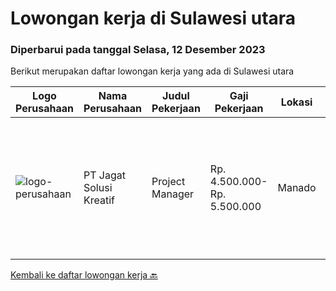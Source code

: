 
  # Lowongan kerja di Sulawesi utara

  ### Diperbarui pada tanggal Selasa, 12 Desember 2023

  Berikut merupakan daftar lowongan kerja yang ada di Sulawesi utara

  |Logo Perusahaan | Nama Perusahaan | Judul Pekerjaan | Gaji Pekerjaan | Lokasi | Deskripsi | Tanggal diunggah | Pranala |
  | -------------- | --------------- | --------------- | --------- | --------- | -------------- | ------- | ----------- |
  |![logo-perusahaan](https://image-service-cdn.seek.com.au/de20a52ad209f52893e8b8c9fab5094a537695cb/ee4dce1061f3f616224767ad58cb2fc751b8d2dc)|PT Jagat Solusi Kreatif|Project Manager|Rp. 4.500.000-Rp. 5.500.000|Manado|Tanggung jawab:  Mengoordinasikan sumber daya internal dan pihak ketiga/vendor untuk pelaksanaan proyek yang efektif dan efisien. Memastikan bahwa...|Selasa, 14 November 2023|https://www.jobstreet.co.id/id/job/project-manager-4527990?token=0~9943bbcd-073b-44ce-b6fb-4997e183780b&sectionRank=1&jobId=jobstreet-id-job-4527990|


  [Kembali ke daftar lowongan kerja 🔙](../README.md#daftar-lowongan-kerja)
  